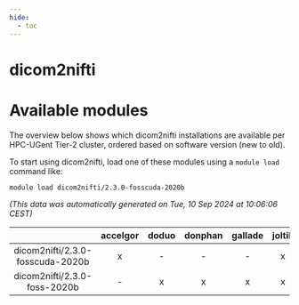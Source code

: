 ```yaml
---
hide:
  - toc
---
```


dicom2nifti
===========

# Available modules


The overview below shows which dicom2nifti installations are available per HPC-UGent Tier-2 cluster, ordered based on software version (new to old).

To start using dicom2nifti, load one of these modules using a `module load` command like:

```shell
module load dicom2nifti/2.3.0-fosscuda-2020b
```

*(This data was automatically generated on Tue, 10 Sep 2024 at 10:06:06 CEST)*  

| |accelgor|doduo|donphan|gallade|joltik|shinx|skitty|
| :---: | :---: | :---: | :---: | :---: | :---: | :---: | :---: |
|dicom2nifti/2.3.0-fosscuda-2020b|x|-|-|-|x|-|-|
|dicom2nifti/2.3.0-foss-2020b|-|x|x|x|x|-|x|
